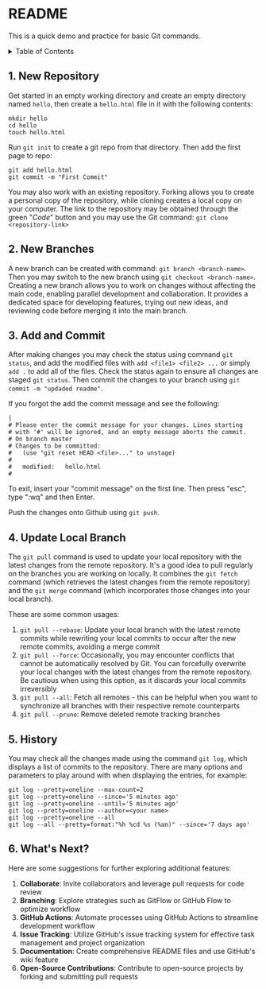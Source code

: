 # README

This is a quick demo and practice for basic Git commands.

<!-- TABLE OF CONTENTS -->
<details>
  <summary>Table of Contents</summary>
  <ol>
    <li>
      <a href="#new-repo">New Repository</a>
    </li>
    <li>
      <a href="#new-branch">New Branches</a>
    </li>
    <li><a href="#add-commit">Add and Commit</a>
    </li>
    <li><a href="#update-local">Update Local Branch</a>
    </li>
    <li><a href="#history">History</a>
    </li>
    <li><a href="#next">What's Next?</a>
    </li>
  </ol>
</details>


<a name="new-repo"></a>
## 1. New Repository

Get started in an empty working directory and create an empty directory named `hello`, then create a `hello.html` file in it with the following contents:

```
mkdir hello
cd hello
touch hello.html
```
Run `git init` to create a git repo from that directory. Then add the first page to repo:

```
git add hello.html
git commit -m "First Commit"
```

You may also work with an existing repository. Forking allows you to create a personal copy of the repository, while cloning creates a local copy on your computer. The link to the repository may be obtained through the green "_Code_" button and you may use the Git command: ```git clone <repository-link>```


<a name="new-branch"></a>
## 2. New Branches
A new branch can be created with command: ```git branch <branch-name>```. Then you may switch to the new branch using ```git checkout <branch-name>```. 
Creating a new branch allows you to work on changes without affecting the main code, enabling parallel development and collaboration. It provides a dedicated space for developing features, trying out new ideas, and reviewing code before merging it into the main branch.


<a name="add-commit"></a>
## 3. Add and Commit
After making changes you may check the status using command ```git status```, and add the modified files with ```add <file1> <file2> ...``` or simply ```add .``` to add all of the files. Check the status again to ensure all changes are staged ```git status```. Then commit the changes to your branch using ```git commit -m "updaded readme"```.

If you forgot the add the commit message and see the following:

```
|
# Please enter the commit message for your changes. Lines starting
# with '#' will be ignored, and an empty message aborts the commit.
# On branch master
# Changes to be committed:
#   (use "git reset HEAD <file>..." to unstage)
#
#	modified:   hello.html
#
```
To exit, insert your "commit message" on the first line. Then press "esc", type ":wq" and then Enter.


Push the changes onto Github using ```git push```.


<a name="update-local"></a>
## 4. Update Local Branch
The `git pull` command is used to update your local repository with the latest changes from the remote repository. It's a good idea to pull regularly on the branches you are working on locally. It combines the `git fetch` command (which retrieves the latest changes from the remote repository) and the `git merge` command (which incorporates those changes into your local branch).

These are some common usages: 
1. `git pull --rebase`: Update your local branch with the latest remote commits while rewriting your local commits to occur after the new remote commits, avoiding a merge commit
2. `git pull --force`: Occasionally, you may encounter conflicts that cannot be automatically resolved by Git. You can forcefully overwrite your local changes with the latest changes from the remote repository. Be cautious when using this option, as it discards your local commits irreversibly
3. `git pull --all`: Fetch all remotes - this can be helpful when you want to synchronize all branches with their respective remote counterparts
4. `git pull --prune`: Remove deleted remote tracking branches


<a name="history"></a>
## 5. History
You may check all the changes made using the command `git log`, which displays a list of commits to the repository. There are many options and parameters to play around with when displaying the entries, for example:
```
git log --pretty=oneline --max-count=2
git log --pretty=oneline --since='5 minutes ago'
git log --pretty=oneline --until='5 minutes ago'
git log --pretty=oneline --author=<your name>
git log --pretty=oneline --all
git log --all --pretty=format:"%h %cd %s (%an)" --since='7 days ago'
```


<a name="next"></a>
## 6. What's Next?
Here are some suggestions for further exploring additional features:

1. **Collaborate**: Invite collaborators and leverage pull requests for code review
2. **Branching**: Explore strategies such as GitFlow or GitHub Flow to optimize workflow
3. **GitHub Actions**: Automate processes using GitHub Actions to streamline development workflow
4. **Issue Tracking**: Utilize GitHub's issue tracking system for effective task management and project organization
5. **Documentation**: Create comprehensive README files and use GitHub's wiki feature
6. **Open-Source Contributions**: Contribute to open-source projects by forking and submitting pull requests





